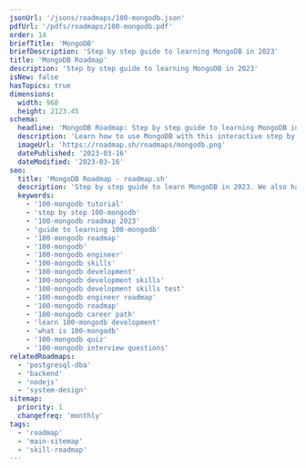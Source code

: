 ```yaml
---
jsonUrl: '/jsons/roadmaps/100-mongodb.json'
pdfUrl: '/pdfs/roadmaps/100-mongodb.pdf'
order: 14
briefTitle: 'MongoDB'
briefDescription: 'Step by step guide to learning MongoDB in 2023'
title: 'MongoDB Roadmap'
description: 'Step by step guide to learning MongoDB in 2023'
isNew: false
hasTopics: true
dimensions:
  width: 968
  height: 2123.45
schema:
  headline: 'MongoDB Roadmap: Step by step guide to learning MongoDB in 2023'
  description: 'Learn how to use MongoDB with this interactive step by step guide in 2023. We also have resources and short descriptions attached to the roadmap items so you can get everything you want to learn in one place.'
  imageUrl: 'https://roadmap.sh/roadmaps/mongodb.png'
  datePublished: '2023-03-16'
  dateModified: '2023-03-16'
seo:
  title: 'MongoDB Roadmap - roadmap.sh'
  description: 'Step by step guide to learn MongoDB in 2023. We also have resources and short descriptions attached to the roadmap items so you can get everything you want to learn in one place.'
  keywords:
    - '100-mongodb tutorial'
    - 'step by step 100-mongodb'
    - '100-mongodb roadmap 2023'
    - 'guide to learning 100-mongodb'
    - '100-mongodb roadmap'
    - '100-mongodb'
    - '100-mongodb engineer'
    - '100-mongodb skills'
    - '100-mongodb development'
    - '100-mongodb development skills'
    - '100-mongodb development skills test'
    - '100-mongodb engineer roadmap'
    - '100-mongodb roadmap'
    - '100-mongodb career path'
    - 'learn 100-mongodb development'
    - 'what is 100-mongodb'
    - '100-mongodb quiz'
    - '100-mongodb interview questions'
relatedRoadmaps:
  - 'postgresql-dba'
  - 'backend'
  - 'nodejs'
  - 'system-design'
sitemap:
  priority: 1
  changefreq: 'monthly'
tags:
  - 'roadmap'
  - 'main-sitemap'
  - 'skill-roadmap'
---
```

